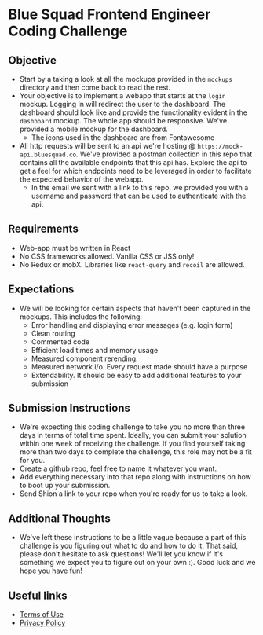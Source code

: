 # Blue Squad Frontend Engineer Coding Challenge

## Objective
- Start by a taking a look at all the mockups provided in the `mockups` directory and then come back to read the rest. 
- Your objective is to implement a webapp that starts at the `login` mockup. Logging in will redirect the user to the dashboard. The dashboard should look like and provide the functionality evident in the `dashboard` mockup. The whole app should be responsive. We've provided a mobile mockup for the dashboard.
  - The icons used in the dashboard are from Fontawesome
- All http requests will be sent to an api we're hosting @ `https://mock-api.bluesquad.co`. We've provided a postman collection in this repo that contains all the available endpoints that this api has. Explore the api to get a feel for which endpoints need to be leveraged in order to facilitate the expected behavior of the webapp.
  - In the email we sent with a link to this repo, we provided you with a username and password that can be used to authenticate with the api.

## Requirements
- Web-app must be written in React
- No CSS frameworks allowed. Vanilla CSS or JSS only!
- No Redux or mobX. Libraries like `react-query` and `recoil` are allowed.
## Expectations
- We will be looking for certain aspects that haven't been captured in the mockups. This includes the following:
  - Error handling and displaying error messages (e.g. login form)
  - Clean routing
  - Commented code
  - Efficient load times and memory usage
  - Measured component rerending.
  - Measured network i/o. Every request made should have a purpose
  - Extendability. It should be easy to add additional features to your submission

## Submission Instructions
- We're expecting this coding challenge to take you no more than three days in terms of total time spent. Ideally, you can submit your solution within one week of receiving the challenge.  If you find yourself taking more than two days to complete the challenge, this role may not be a fit for you.
- Create a github repo, feel free to name it whatever you want.
- Add everything necessary into that repo along with instructions on how to boot up your submission.
- Send Shion a link to your repo when you're ready for us to take a look.

## Additional Thoughts
- We've left these instructions to be a little vague because a part of this challenge is you figuring out what to do and how to do it. That said, please don't hesitate to ask questions! We'll let you know if it's something we expect you to figure out on your own :). Good luck and we hope you have fun!


## Useful links
- [Terms of Use](https://www.bluesquad.co/tou)
- [Privacy Policy](https://www.bluesquad.co/privacy-policy)